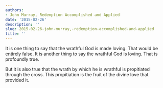 ```yaml
---
authors:
- John Murray, Redemption Accomplished and Applied
date: '2015-02-26'
description: ''
slug: 2015-02-26-john-murray,-redemption-accomplished-and-applied
title: ''
---
```

It is one thing to say that the wrathful God is made loving. That would be entirely false. It is another thing to say the wrathful God is loving. That is profoundly true.

But it is also true that the wrath by which he is wrathful is propitiated through the cross. This propitiation is the fruit of the divine love that provided it.



